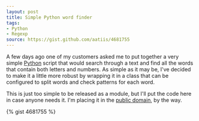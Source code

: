 ```yaml
---
layout: post
title: Simple Python word finder
tags:
- Python
- Regexp
source: https://gist.github.com/aatiis/4681755
---
```


A few days ago one of my customers asked me to put together a very simple
[Python][1] script that would search through a text and find all the words that
contain both letters and numbers. As simple as it may be, I've decided to make
it a little more robust by wrapping it in a class that can be configured to
split words and check patterns for each word.

[1]: http://www.python.org/

This is just too simple to be released as a module, but I'll put the code here
in case anyone needs it. I'm placing it in the [public domain][2], by the way.

[2]: http://en.wikipedia.org/wiki/Public_domain

{% gist 4681755 %}
